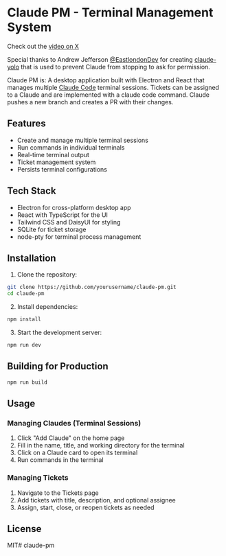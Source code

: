 # Claude PM - Terminal Management System

Check out the [video on X](https://x.com/andrew_melby/status/1899682773905846566)

Special thanks to Andrew Jefferson [@EastlondonDev](https://x.com/EastlondonDev/status/1894791530550026472) for creating [claude-yolo](https://github.com/eastlondoner/claude-yolo) that is used to prevent Claude from stopping to ask for permission.

Claude PM is: A desktop application built with Electron and React that manages multiple [Claude Code](https://docs.anthropic.com/en/docs/agents-and-tools/claude-code/overview) terminal sessions. Tickets can be assigned to a Claude and are implemented with a claude code command. Claude pushes a new branch and creates a PR with their changes.

## Features

- Create and manage multiple terminal sessions
- Run commands in individual terminals
- Real-time terminal output
- Ticket management system
- Persists terminal configurations

## Tech Stack

- Electron for cross-platform desktop app
- React with TypeScript for the UI
- Tailwind CSS and DaisyUI for styling
- SQLite for ticket storage
- node-pty for terminal process management

## Installation

1. Clone the repository:
```bash
git clone https://github.com/yourusername/claude-pm.git
cd claude-pm
```

2. Install dependencies:
```bash
npm install
```

3. Start the development server:
```bash
npm run dev
```

## Building for Production

```bash
npm run build
```

## Usage

### Managing Claudes (Terminal Sessions)

1. Click "Add Claude" on the home page
2. Fill in the name, title, and working directory for the terminal
3. Click on a Claude card to open its terminal
4. Run commands in the terminal

### Managing Tickets

1. Navigate to the Tickets page
2. Add tickets with title, description, and optional assignee
3. Assign, start, close, or reopen tickets as needed

## License

MIT# claude-pm
